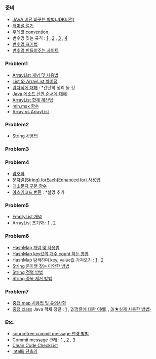 ### 준비
- [JAVA 버전 바꾸는 방법(JDK버전)](https://dev-emmababy.tistory.com/139)
- [터미널 열기](https://plugins.jetbrains.com/plugin/16604-extra-toolwindow-colorful-icons)
- [우테코 convention](https://github.com/woowacourse/woowacourse-docs/tree/main/cleancode)
- 변수명 짓는 규칙 : [1](https://tecoble.techcourse.co.kr/post/2020-04-24-variable_naming/) , [2](https://yoonfit.tistory.com/82) , [3](https://soojin.ro/blog/naming-boolean-variables) , [4](https://tecoble.techcourse.co.kr/post/2020-04-26-Method-Naming/)
- [변수명 표기법](https://blog.naver.com/nkind/222017581135)
- [변수명 만들어주는 사이트](https://www.curioustore.com/#!/)

### Problem1
- [ArrayList 개념 및 사용법](https://danmilife.tistory.com/16)
- [List 와 ArrayList 차이점](https://yoon-dailylife.tistory.com/7)
- [람다식에 대해](https://needneo.tistory.com/24) : *간단히 정리 둘 것
- [Java 메소드 선언 순서에 대해](https://cloudstudying.kr/questions/428)
- [ArrayList 합계 계산법](https://codechacha.com/ko/java-list-sum-average/)
- [min,max 함수](https://jamesdreaming.tistory.com/151)
- [Array vs ArrayList](https://velog.io/@humblechoi/%EC%9E%90%EB%A3%8C%EA%B5%AC%EC%A1%B0-Array-vs-ArrayList)

### Problem2
- [String 사용법](https://yeolco.tistory.com/30)

### Problem3

### Problem4
- [암호화](https://kiffblog.tistory.com/147)
- [문자열(String) forEach(Enhanced for) 사용법](https://dlee0129.tistory.com/94)
- [대소문자 구분 함수](https://dongjin94.tistory.com/171)
- [아스키코드 변환](https://blog.naver.com/PostView.nhn?blogId=jysaa5&logNo=221831226674) : *설명 추가

### Problem5
- [EmptyList 개념](https://dololak.tistory.com/48)
- ArrayList 초기화 :  [1](http://daplus.net/java-java%EC%97%90%EC%84%9C-%EB%AA%A8%EB%93%A0-0%EC%9C%BC%EB%A1%9C-arraylist%EB%A5%BC-%EC%B4%88%EA%B8%B0%ED%99%94%ED%95%98%EB%8A%94-%EB%B0%A9%EB%B2%95%EC%9D%80-%EB%AC%B4%EC%97%87%EC%9E%85%EB%8B%88/)  ,  [2](https://codingdog.tistory.com/entry/java-collections-ncopies-%EB%A6%AC%EC%8A%A4%ED%8A%B8%EB%A5%BC-%EC%B4%88%EA%B8%B0%ED%99%94-%ED%95%A0-%EB%95%8C-%EC%9D%B4%EC%9A%A9%ED%95%A0-%EB%A7%8C-%ED%95%98%EB%8B%A4)

### Problem6
- [HashMap 개념 및 사용법](https://crazykim2.tistory.com/587)
- [HashMap key값의 개수 count 하는 방법](https://data-traveler.tistory.com/4)
- HashMap 탐색하며 key, value값 가져오기 :   [1](https://tosuccess.tistory.com/148)  ,  [2](https://hianna.tistory.com/573)
- [String 문자열 찾는 다양한 방법](https://coding-factory.tistory.com/534)
- [String 정렬 방법](https://hianna.tistory.com/569)
- [String 중복 제거 방법](https://hianna.tistory.com/582)

### Problem7
- [중첩 map 사용법 및 유의사항](https://unluckyjung.github.io/java/2020/12/19/Java_Overlay_Map/)
- [중첩 class](https://jobjava00.github.io/language/java/basic/nested-class/)
  Java 객체 정렬 :  [1](https://www.techiedelight.com/ko/sort-array-of-objects-java/)  ,  [2(정렬에 대한 이해)](https://lotuus.tistory.com/35)  ,  [3(★실제 사용한 방법)](https://reakwon.tistory.com/91)


### Etc.
- [sourcetree commit message 변경 방법](https://stackoverflow.com/questions/17604232/edit-a-commit-message-in-sourcetree-windows-already-pushed-to-remote)
- Commit message 관례 : [1](https://beomseok95.tistory.com/328) , [2](https://m.blog.naver.com/PostView.naver?isHttpsRedirect=true&blogId=skykbc&logNo=222016405016) , [3](https://hyeokjaelee.github.io/good-commit-message/)
- [Clean Code CheckList](https://automation-slave.tistory.com/27)
- [intellij 단축키]()